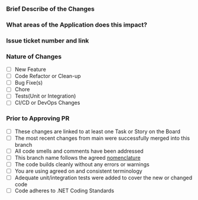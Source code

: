 ### Brief Describe of the Changes

### What areas of the Application does this impact?

### Issue ticket number and link

### Nature of Changes
- [ ] New Feature
- [ ] Code Refactor or Clean-up
- [ ] Bug Fixe(s)
- [ ] Chore
- [ ] Tests(Unit or Integration)
- [ ] CI/CD or DevOps Changes

### Prior to Approving PR
- [ ] These changes are linked to at least one Task or Story on the Board
- [ ] The most recent changes from main were successfully merged into this branch
- [ ] All code smells and comments have been addressed
- [ ] This branch name follows the agreed [nomenclature](https://github.com/Gitty-3ps/OneFoundationApp.Maui-V1/wiki/Naming-Convension)
- [ ] The code builds cleanly without any errors or warnings
- [ ] You are using agreed on and consistent terminology
- [ ] Adequate unit/integration tests were added to cover the new or changed code
- [ ] Code adheres to .NET Coding Standards
